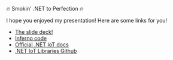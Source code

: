 🔥 Smokin' .NET to Perfection 🔥

I hope you enjoyed my presentation! Here are some links for you!

- [The slide deck!](https://1drv.ms/p/s!Ag9fVAifJI6ds5p4oaWYHbzgp7SpBw?e=mEMVrV)
- [Inferno code](https://github.com/camsoper/inferno)
- [Official .NET IoT docs](https://docs.microsoft.com/dotnet/iot)
- [.NET IoT Libraries Github](https://github.com/dotnet/iot)
